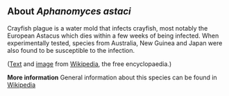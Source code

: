 **About *Aphanomyces astaci***
-------------------------
Crayfish plague is a water mold that infects crayfish, most notably 
the European Astacus which dies within a few weeks of being infected. 
When experimentally tested, species from Australia, New Guinea and 
Japan were also found to be susceptible to the infection.

([Text](https://en.wikipedia.org/wiki/Crayfish_plague_) and
[image](https://en.wikipedia.org/wiki/Crayfish_plague#/media/File:Kreeftenpest.jpg)
from [Wikipedia](http://en.wikipedia.org/), the free encyclopaedia.)

**More information**
General information about this species can be found in [Wikipedia](https://en.wikipedia.org/wiki/Crayfish_plague)
